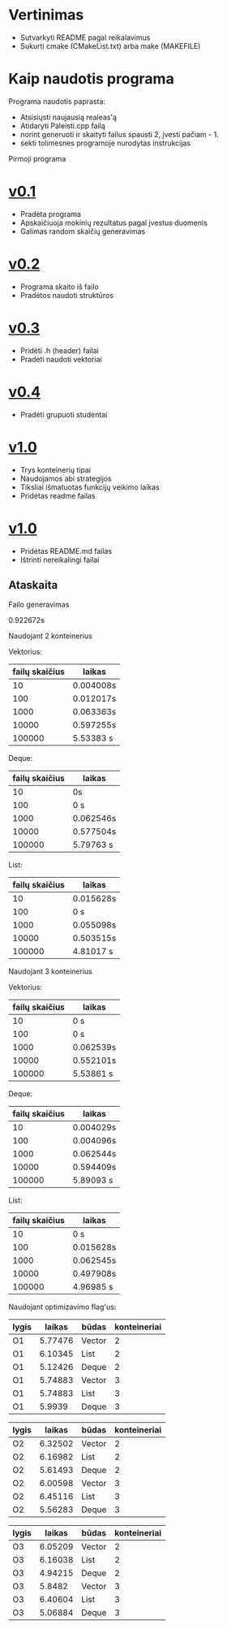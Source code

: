 # Vertinimas

- Sutvarkyti README pagal reikalavimus
- Sukurti cmake (CMakeList.txt) arba make (MAKEFILE)


# Kaip naudotis programa

Programa naudotis paprasta:
* Atsisiųsti naujausią realeas'ą
* Atidaryti Paleisti.cpp failą 
* norint generuoti ir skaityti failus spausti 2, įvesti pačiam - 1.
* sekti tolimesnes programoje nurodytas instrukcijas

Pirmoji programa
# [v0.1](https://github.com/mrchezz/test/releases/tag/v0.100001)
* Pradėta programa
 * Apskaičiuoja mokinių rezultatus pagal įvestus duomenis
 * Galimas random skaičių generavimas
# [v0.2](https://github.com/mrchezz/test/releases/tag/v0.200)
* Programa skaito iš failo
* Pradėtos naudoti struktūros
# [v0.3](https://github.com/mrchezz/test/releases/tag/v0.31)
* Pridėti .h (header) failai
* Pradėti naudoti vektoriai
# [v0.4](https://github.com/mrchezz/test/releases/tag/v0.4)
* Pradėti grupuoti studentai
# [v1.0](https://github.com/mrchezz/test/releases/tag/v1.0)
* Trys konteinerių tipai
* Naudojamos abi strategijos
* Tiksliai išmatuotas funkcijų veikimo laikas
* Pridėtas readme failas
# [v1.0](https://github.com/mrchezz/test/releases/tag/v1.010)
* Pridėtas README.md failas
* Ištrinti nereikalingi failai
## Ataskaita
Failo generavimas

0.922672s

Naudojant 2 konteinerius

Vektorius:

|failų skaičius | laikas |
|---------------|--------|
| 10 | 0.004008s |
| 100 | 0.012017s |
| 1000 |0.063363s |
| 10000 | 0.597255s |
| 100000 | 5.53383 s |

Deque:

|failų skaičius | laikas |
|---------------|--------|
| 10        | 0s |
| 100  |0       s |
| 1000 | 0.062546s |
| 10000 |0.577504s |
| 100000 | 5.79763 s |

List:

|failų skaičius | laikas |
|---------------|--------|
| 10  | 0.015628s |
| 100 | 0       s |
| 1000   | 0.055098s |
| 10000    | 0.503515s |
| 100000   | 4.81017 s |

Naudojant 3 konteinerius

Vektorius:

|failų skaičius | laikas |
|---------------|--------|
| 10  |0       s |
| 100   | 0       s |
| 1000   | 0.062539s |
| 10000   | 0.552101s |
| 100000 |  5.53861 s |

Deque:

|failų skaičius | laikas |
|---------------|--------|
| 10    | 0.004029s |
| 100   | 0.004096s |
| 1000  | 0.062544s |
| 10000   | 0.594409s |
| 100000  | 5.89093 s |

List:

|failų skaičius | laikas |
|---------------|--------|
| 10  | 0       s |
| 100     | 0.015628s |
| 1000   | 0.062545s |
| 10000   | 0.497908s |
| 100000  | 4.96985 s |

Naudojant optimizavimo flag'us:

|lygis | laikas | būdas|konteineriai| 
|---------------|--------|---|----|
| O1 | 5.77476 | Vector | 2 |
| O1 | 6.10345 | List | 2 |
| O1 | 5.12426 | Deque | 2 |
| O1 | 5.74883 | Vector | 3 |
| O1 | 5.74883 | List | 3 |
| O1 | 5.9939 | Deque | 3 |

|lygis | laikas | būdas|konteineriai| 
|---------------|--------|---|----|
| O2 | 6.32502 | Vector | 2 |
| O2 | 6.16982 | List | 2 |
| O2 | 5.61493 | Deque | 2 |
| O2 | 6.00598 | Vector | 3 |
| O2 | 6.45116 | List | 3 |
| O2 | 5.56283 | Deque | 3 |

|lygis | laikas | būdas|konteineriai| 
|---------------|--------|---|----|
| O3 | 6.05209 | Vector | 2 |
| O3 | 6.16038 | List | 2 |
| O3 | 4.94215 | Deque | 2 |
| O3 | 5.8482 | Vector | 3 |
| O3 | 6.40604 | List | 3 |
| O3 | 5.06884 | Deque | 3 |


